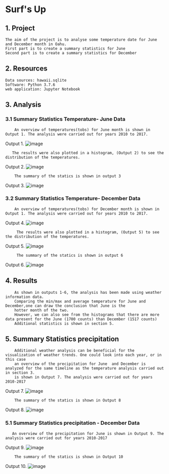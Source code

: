 # Surf's Up
## 1. Project
    The aim of the project is to analyse some temperature date for June and December month in Oahu.
    First part is to create a summary statistics for June
    Second part is to create a summary statistics for December
    
## 2. Resources
    Data sources: hawaii.sqlite
    Software: Python 3.7.6
    web application: Jupyter Notebook
    
## 3. Analysis
### 3.1 Summary Statistics Temperature- June Data
        An overview of temperatures(tobs) for June month is shown in Output 1. The analysis were carried out for years 2010 to 2017.

Output 1. ![image](https://user-images.githubusercontent.com/85843030/130449104-ad77560f-3cd3-4856-8568-12961148a87f.png)


       
       The results were also plotted in a histogram, (Output 2) to see the distribution of the temperatures.
       
 Output 2. ![image](https://user-images.githubusercontent.com/85843030/130480608-4a976050-48cc-4e50-8118-450e5f4a1196.png)


      
        
        The summary of the statics is shown in output 3
Output 3. ![image](https://user-images.githubusercontent.com/85843030/130448942-250303a9-cc5e-419f-a096-a1c0423777e8.png)


### 3.2 Summary Statistics Temperature- December Data
        An overview of temperatures(tobs) for December month is shown in Output 1. The analysis were carried out for years 2010 to 2017.

Output 4. ![image](https://user-images.githubusercontent.com/85843030/130449507-89b54188-710f-42bf-a371-79960317da80.png)

         The results were also plotted in a histogram, (Output 5) to see the distribution of the temperatures.
Output 5. ![image](https://user-images.githubusercontent.com/85843030/130480703-13b83e03-e655-4c4b-91e8-2b0f9ac5d3d1.png)

         
         The summary of the statics is shown in output 6
Output 6. ![image](https://user-images.githubusercontent.com/85843030/130449909-605dc17b-0054-410d-ac0c-bd8e3cb21175.png)


## 4. Results
        As shown in outputs 1-6, the analysis has been made using weather information data. 
        Comparing the min/max and average temperature for June and December,one can draw the conclusion that June is the 
        hotter month of the two.
        However, we can also see from the histograms that there are more data present for the June (1700 counts) than December (1517 counts)
        Additional statistics is shown in section 5.


## 5. Summary Statistics precipitation
        Additional weather analysis can be beneficial for the visualization of weather trends. One could look into each year, or in this case
        an overview of the precipitation for June  and December is analyzed for the same timeline as the temperature analysis carried out in section 3.
        is shown in Output 7. The analysis were carried out for years 2010-2017
 
Output 7. ![image](https://user-images.githubusercontent.com/85843030/130481856-78f8e21d-009b-498d-aa5a-5984cae8bf2c.png)


 



        The summary of the statics is shown in Output 8
Output 8. ![image](https://user-images.githubusercontent.com/85843030/130481952-2345f66f-5a07-48bf-bca9-23cffe996041.png)




### 5.1 Summary Statistics precipitation - December Data
       An overview of the precipitation for June is shown in Output 9. The analysis were carried out for years 2010-2017
       
Output 9. ![image](https://user-images.githubusercontent.com/85843030/130482024-6c04b3ab-5c62-4530-951d-9798113d872d.png)




        
        The summary of the statics is shown in Output 10
Output 10. ![image](https://user-images.githubusercontent.com/85843030/130482159-a98f7ab4-444d-4782-9b37-cdca72b21f61.png)


        
       
       
       

